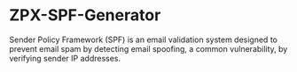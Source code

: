 # ZPX-SPF-Generator
Sender Policy Framework (SPF) is an email validation system designed to prevent email spam by detecting email spoofing, a common vulnerability, by verifying sender IP addresses.
